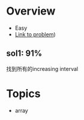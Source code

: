# Overview
- Easy
- [Link to problem](https://leetcode.com/problems/best-time-to-buy-and-sell-stock-ii/))

## sol1: 91%
找到所有的increasing interval

# Topics
- array